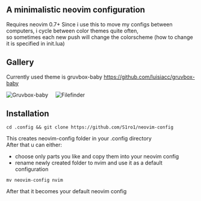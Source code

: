 ## A minimalistic neovim configuration

Requires neovim 0.7+
Since i use this to move my configs between computers, i cycle between color themes quite often, <br>
so sometimes each new push will change the colorscheme (how to change it is specified in init.lua)

## Gallery

Currently used theme is gruvbox-baby https://github.com/luisiacc/gruvbox-baby

![Gruvbox-baby](https://raw.githubusercontent.com/{S1ro1}/{neovim-config}/{master}/.github/images/{python_preview}.{png}) 
&nbsp;&nbsp;&nbsp;
![Filefinder](https://raw.githubusercontent.com/{S1ro1}/{neovim-config}/{master}/.github/images/{file_finder_preview}.{png})

## Installation
```console
cd .config && git clone https://github.com/S1ro1/neovim-config
```

This creates neovim-config folder in your .config directory <br>
After that u can either:
- choose only parts you like and copy them into your neovim config
- rename newly created folder to nvim and use it as a default configuration <br>

```console
mv neovim-config nvim
```

After that it becomes your default neovim config

